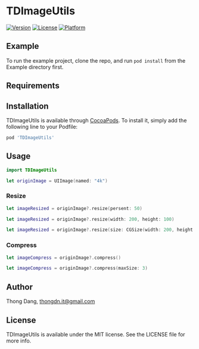 # TDImageUtils

<!-- [![CI Status](https://img.shields.io/travis/Thong Dang/TDImageUtils.svg?style=flat)](https://travis-ci.org/Thong Dang/TDImageUtils) -->

[![Version](https://img.shields.io/cocoapods/v/TDImageUtils.svg?style=flat)](https://cocoapods.org/pods/TDImageUtils)
[![License](https://img.shields.io/cocoapods/l/TDImageUtils.svg?style=flat)](https://cocoapods.org/pods/TDImageUtils)
[![Platform](https://img.shields.io/cocoapods/p/TDImageUtils.svg?style=flat)](https://cocoapods.org/pods/TDImageUtils)

## Example

To run the example project, clone the repo, and run `pod install` from the Example directory first.

## Requirements

## Installation

TDImageUtils is available through [CocoaPods](https://cocoapods.org). To install
it, simply add the following line to your Podfile:

```ruby
pod 'TDImageUtils'
```

## Usage

```swift
import TDImageUtils
```

```swift
let originImage = UIImage(named: "4k")
```

### Resize

```swift
let imageResized = originImage?.resize(persent: 50)

let imageResized = originImage?.resize(width: 200, height: 100)

let imageResized = originImage?.resize(size: CGSize(width: 200, height: 100))
```

### Compress

```swift
let imageCompress = originImage?.compress()

let imageCompress = originImage?.compress(maxSize: 3)
```

## Author

Thong Dang, thongdn.it@gmail.com

## License

TDImageUtils is available under the MIT license. See the LICENSE file for more info.
